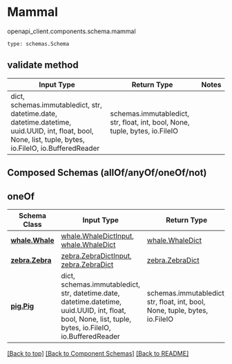 # Mammal
openapi_client.components.schema.mammal
```
type: schemas.Schema
```

## validate method
Input Type | Return Type | Notes
------------ | ------------- | -------------
dict, schemas.immutabledict, str, datetime.date, datetime.datetime, uuid.UUID, int, float, bool, None, list, tuple, bytes, io.FileIO, io.BufferedReader | schemas.immutabledict, str, float, int, bool, None, tuple, bytes, io.FileIO |

## Composed Schemas (allOf/anyOf/oneOf/not)
## oneOf
Schema Class | Input Type | Return Type
------------ | ---------- | -----------
[**whale.Whale**](../../components/schema/whale.md) | [whale.WhaleDictInput](../../components/schema/whale.md#whaledictinput), [whale.WhaleDict](../../components/schema/whale.md#whaledict) | [whale.WhaleDict](../../components/schema/whale.md#whaledict)
[**zebra.Zebra**](../../components/schema/zebra.md) | [zebra.ZebraDictInput](../../components/schema/zebra.md#zebradictinput), [zebra.ZebraDict](../../components/schema/zebra.md#zebradict) | [zebra.ZebraDict](../../components/schema/zebra.md#zebradict)
[**pig.Pig**](../../components/schema/pig.md) | dict, schemas.immutabledict, str, datetime.date, datetime.datetime, uuid.UUID, int, float, bool, None, list, tuple, bytes, io.FileIO, io.BufferedReader | schemas.immutabledict, str, float, int, bool, None, tuple, bytes, io.FileIO

[[Back to top]](#top) [[Back to Component Schemas]](../../../README.md#Component-Schemas) [[Back to README]](../../../README.md)
